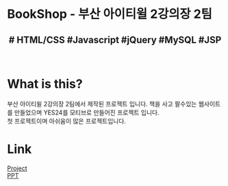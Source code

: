 <h1>BookShop - 부산 아이티윌 2강의장 2팀</h1>

<div align="center">
  <h2># HTML/CSS #Javascript #jQuery #MySQL #JSP</h2>
  <br>
  </div>
<h1>What is this?</h1>
부산 아이티윌 2강의장 2팀에서 제작된 프로젝트 입니다.
책을 사고 팔수있는 웹사이트를 만들었으며 YES24를 모티브로 만들어진 프로젝트 입니다.<br>
첫 프로젝트이며 아쉬움이 많은 프로젝트입니다.

 <h1>Link</h1>
  <a href="http://itwillbs12.cafe24.com/BookShop/">Project</a><br>
  <a href="https://docs.google.com/presentation/d/1ld0_cfa0Q1226DgZ5CS0j7ifpm39rstJQ-p3HfPVgHs/edit#slide=id.g14b542cf44d_0_257">PPT</a>
  
